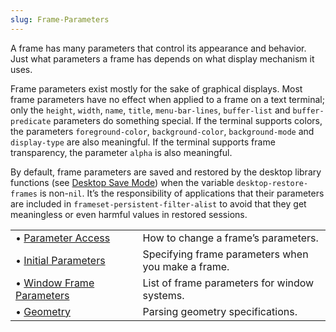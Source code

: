 ```yaml
---
slug: Frame-Parameters
---
```


A frame has many parameters that control its appearance and behavior. Just what parameters a frame has depends on what display mechanism it uses.

Frame parameters exist mostly for the sake of graphical displays. Most frame parameters have no effect when applied to a frame on a text terminal; only the `height`, `width`, `name`, `title`, `menu-bar-lines`, `buffer-list` and `buffer-predicate` parameters do something special. If the terminal supports colors, the parameters `foreground-color`, `background-color`, `background-mode` and `display-type` are also meaningful. If the terminal supports frame transparency, the parameter `alpha` is also meaningful.

By default, frame parameters are saved and restored by the desktop library functions (see [Desktop Save Mode](Desktop-Save-Mode)) when the variable `desktop-restore-frames` is non-`nil`. It’s the responsibility of applications that their parameters are included in `frameset-persistent-filter-alist` to avoid that they get meaningless or even harmful values in restored sessions.

|                                                      |    |                                                    |
| :--------------------------------------------------- | -- | :------------------------------------------------- |
| • [Parameter Access](Parameter-Access)               |    | How to change a frame’s parameters.                |
| • [Initial Parameters](Initial-Parameters)           |    | Specifying frame parameters when you make a frame. |
| • [Window Frame Parameters](Window-Frame-Parameters) |    | List of frame parameters for window systems.       |
| • [Geometry](Geometry)                               |    | Parsing geometry specifications.                   |
